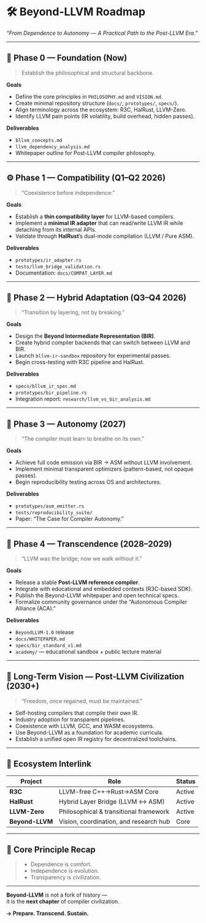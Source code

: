# 🛠️ Beyond-LLVM Roadmap
_“From Dependence to Autonomy — A Practical Path to the Post-LLVM Era.”_

---

## 📍 Phase 0 — Foundation (Now)
> Establish the philosophical and structural backbone.

**Goals**
- Define the core principles in `PHILOSOPHY.md` and `VISION.md`.  
- Create minimal repository structure (`docs/`, `prototypes/`, `specs/`).  
- Align terminology across the ecosystem: R3C, HalRust, LLVM-Zero.  
- Identify LLVM pain points (IR volatility, build overhead, hidden passes).  

**Deliverables**
- `bllvm_concepts.md`  
- `llvm_dependency_analysis.md`  
- Whitepaper outline for Post-LLVM compiler philosophy.  

---

## ⚙️ Phase 1 — Compatibility (Q1–Q2 2026)
> “Coexistence before independence.”

**Goals**
- Establish a **thin compatibility layer** for LLVM-based compilers.  
- Implement a **minimal IR adapter** that can read/write LLVM IR while detaching from its internal APIs.  
- Validate through **HalRust**’s dual-mode compilation (LLVM / Pure ASM).  

**Deliverables**
- `prototypes/ir_adapter.rs`  
- `tests/llvm_bridge_validation.rs`  
- Documentation: `docs/COMPAT_LAYER.md`  

---

## 🔧 Phase 2 — Hybrid Adaptation (Q3–Q4 2026)
> “Transition by layering, not by breaking.”

**Goals**
- Design the **Beyond Intermediate Representation (BIR)**.  
- Create hybrid compiler backends that can switch between LLVM and BIR.  
- Launch `bllvm-ir-sandbox` repository for experimental passes.  
- Begin cross-testing with R3C pipeline and HalRust.

**Deliverables**
- `specs/bllvm_ir_spec.md`  
- `prototypes/bir_pipeline.rs`  
- Integration report: `research/llvm_vs_bir_analysis.md`  

---

## 🧩 Phase 3 — Autonomy (2027)
> “The compiler must learn to breathe on its own.”

**Goals**
- Achieve full code emission via BIR → ASM without LLVM involvement.  
- Implement minimal transparent optimizers (pattern-based, not opaque passes).  
- Begin reproducibility testing across OS and architectures.  

**Deliverables**
- `prototypes/asm_emitter.rs`  
- `tests/reproducibility_suite/`  
- Paper: “The Case for Compiler Autonomy.”  

---

## 🚀 Phase 4 — Transcendence (2028–2029)
> “LLVM was the bridge; now we walk without it.”

**Goals**
- Release a stable **Post-LLVM reference compiler**.  
- Integrate with educational and embedded contexts (R3C-based SDK).  
- Publish the Beyond-LLVM whitepaper and open technical specs.  
- Formalize community governance under the “Autonomous Compiler Alliance (ACA).”

**Deliverables**
- `BeyondLLVM-1.0` release  
- `docs/WHITEPAPER.md`  
- `specs/bir_standard_v1.md`  
- `academy/` — educational sandbox + public lecture material  

---

## 🌌 Long-Term Vision — Post-LLVM Civilization (2030+)
> “Freedom, once regained, must be maintained.”

- Self-hosting compilers that compile their own IR.  
- Industry adoption for transparent pipelines.  
- Coexistence with LLVM, GCC, and WASM ecosystems.  
- Use Beyond-LLVM as a foundation for academic curricula.  
- Establish a unified open IR registry for decentralized toolchains.

---

## 🧭 Ecosystem Interlink
| Project | Role | Status |
|----------|------|--------|
| **R3C** | LLVM-free C++→Rust→ASM Core | Active |
| **HalRust** | Hybrid Layer Bridge (LLVM ↔ ASM) | Active |
| **LLVM-Zero** | Philosophical & transitional framework | Active |
| **Beyond-LLVM** | Vision, coordination, and research hub | Core |

---

## 🧠 Core Principle Recap
> - Dependence is comfort.  
> - Independence is evolution.  
> - Transparency is civilization.  

---

**Beyond-LLVM** is not a fork of history —  
it is the **next chapter** of compiler civilization.

**→ Prepare. Transcend. Sustain.**
